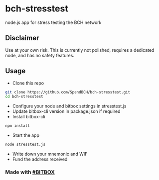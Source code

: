 # bch-stresstest
node.js app for stress testing the BCH network

## Disclaimer
Use at your own risk. This is currently not polished, requires a dedicated node, and has no safety features.

## Usage
* Clone this repo
```sh
git clone https://github.com/SpendBCH/bch-stresstest.git
cd bch-stresstest
```
* Configure your node and bitbox settings in stresstest.js
* Update bitbox-cli version in package.json if required
* Install bitbox-cli
```sh
npm install
```
* Start the app
```sh
node stresstest.js
```
* Write down your mnemonic and WIF
* Fund the address received

### Made with [#BITBOX](https://github.com/bigearth/bitbox-cli)